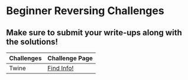 
# Beginner Reversing Challenges

## Make sure to submit your write-ups along with the solutions!

| Challenges | Challenge Page |
|--|--|
| Twine | [Find Info!](Twine) |